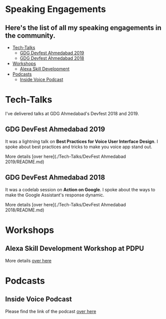 # Speaking Engagements

## Here's the list of all my speaking engagements in the community.

- [Tech-Talks](#tech-talks)
  - [GDG Devfest Ahmedabad 2019](#devfestAhm19)
  - [GDG Devfest Ahmedabad 2018](#devfestAhm18)
- [Workshops](#Workshops)
  - [Alexa Skill Development](#alexaAtPDPU)
- [Podcasts](#Podcasts)
  - [Inside Voice Podcast](#insideVoice)

# Tech-Talks

I've delivered talks at GDG Ahmedabad's Devfest 2018 and 2019.

## GDG DevFest Ahmedabad 2019

It was a lightning talk on **Best Practices for Voice User Interface Design**. I spoke about best practices and tricks to make you voice app stand out.

More details [over here](./Tech-Talks/DevFest Ahmedabad 2019/README.md)

## GDG DevFest Ahmedabad 2018

It was a codelab session on **Action on Google**. I spoke about the ways to make the Google Assistant's response dynamic.

More details [over here](./Tech-Talks/DevFest Ahmedabad 2018/README.md)


# Workshops

## Alexa Skill Development Workshop at PDPU

More details [over here]()

# Podcasts

## Inside Voice Podcast

Please find the link of the podcast [over here](https://podcasts.apple.com/us/podcast/developing-voice-skills-as-a-student/id1447407838?i=1000447426808)
